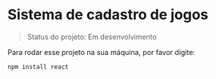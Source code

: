 <h1>Sistema de cadastro de jogos</h1>

> Status do projeto: Em desenvolvimento

Para rodar esse projeto na sua máquina, por favor digite:

```
npm install react
```



